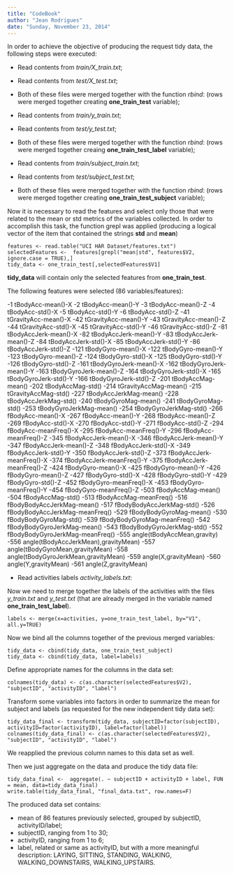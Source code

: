 ```yaml
---
title: "CodeBook"
author: "Jean Rodrigues"
date: "Sunday, November 23, 2014"
---
```


In order to achieve the objective of producing the request tidy data, the following steps were executed:

- Read contents from *train/X_train.txt*;
- Read contents from *test/X_test.txt*;
- Both of these files were merged together with the function *rbind*: (rows were merged together creating **one_train_test** variable);

- Read contents from *train/y_train.txt*;
- Read contents from *test/y_test.txt*;
- Both of these files were merged together with the function *rbind*: (rows were merged together creaing **one_train_test_label** variable);

- Read contents from *train/subject_train.txt*;
- Read contents from *test/subject_test.txt*;
- Both of these files were merged together with the function *rbind*: (rows were merged together creating **one_train_test_subject** variable);

Now it is necessary to read the features and select only those that were related to the mean or std metrics of the variables collected. In order to accomplish this task, the function grepl was applied (producing a logical vector of the item that contained the strings **std** and **mean**)

```{r tidy=FALSE}
features <- read.table("UCI HAR Dataset/features.txt")
selectedFeatures <-  features[grepl("mean|std", features$V2, ignore.case = TRUE),]
tidy_data <- one_train_test[,selectedFeatures$V1]
```

**tidy_data** will contain only the selected features from **one_train_test**.

The following features were selected (86 variables/features):

-1	tBodyAcc-mean()-X
-2	tBodyAcc-mean()-Y
-3	tBodyAcc-mean()-Z
-4	tBodyAcc-std()-X
-5	tBodyAcc-std()-Y
-6	tBodyAcc-std()-Z
-41	tGravityAcc-mean()-X
-42	tGravityAcc-mean()-Y
-43	tGravityAcc-mean()-Z
-44	tGravityAcc-std()-X
-45	tGravityAcc-std()-Y
-46	tGravityAcc-std()-Z
-81	tBodyAccJerk-mean()-X
-82	tBodyAccJerk-mean()-Y
-83	tBodyAccJerk-mean()-Z
-84	tBodyAccJerk-std()-X
-85	tBodyAccJerk-std()-Y
-86	tBodyAccJerk-std()-Z
-121	tBodyGyro-mean()-X
-122	tBodyGyro-mean()-Y
-123	tBodyGyro-mean()-Z
-124	tBodyGyro-std()-X
-125	tBodyGyro-std()-Y
-126	tBodyGyro-std()-Z
-161	tBodyGyroJerk-mean()-X
-162	tBodyGyroJerk-mean()-Y
-163	tBodyGyroJerk-mean()-Z
-164	tBodyGyroJerk-std()-X
-165	tBodyGyroJerk-std()-Y
-166	tBodyGyroJerk-std()-Z
-201	tBodyAccMag-mean()
-202	tBodyAccMag-std()
-214	tGravityAccMag-mean()
-215	tGravityAccMag-std()
-227	tBodyAccJerkMag-mean()
-228	tBodyAccJerkMag-std()
-240	tBodyGyroMag-mean()
-241	tBodyGyroMag-std()
-253	tBodyGyroJerkMag-mean()
-254	tBodyGyroJerkMag-std()
-266	fBodyAcc-mean()-X
-267	fBodyAcc-mean()-Y
-268	fBodyAcc-mean()-Z
-269	fBodyAcc-std()-X
-270	fBodyAcc-std()-Y
-271	fBodyAcc-std()-Z
-294	fBodyAcc-meanFreq()-X
-295	fBodyAcc-meanFreq()-Y
-296	fBodyAcc-meanFreq()-Z
-345	fBodyAccJerk-mean()-X
-346	fBodyAccJerk-mean()-Y
-347	fBodyAccJerk-mean()-Z
-348	fBodyAccJerk-std()-X
-349	fBodyAccJerk-std()-Y
-350	fBodyAccJerk-std()-Z
-373	fBodyAccJerk-meanFreq()-X
-374	fBodyAccJerk-meanFreq()-Y
-375	fBodyAccJerk-meanFreq()-Z
-424	fBodyGyro-mean()-X
-425	fBodyGyro-mean()-Y
-426	fBodyGyro-mean()-Z
-427	fBodyGyro-std()-X
-428	fBodyGyro-std()-Y
-429	fBodyGyro-std()-Z
-452	fBodyGyro-meanFreq()-X
-453	fBodyGyro-meanFreq()-Y
-454	fBodyGyro-meanFreq()-Z
-503	fBodyAccMag-mean()
-504	fBodyAccMag-std()
-513	fBodyAccMag-meanFreq()
-516	fBodyBodyAccJerkMag-mean()
-517	fBodyBodyAccJerkMag-std()
-526	fBodyBodyAccJerkMag-meanFreq()
-529	fBodyBodyGyroMag-mean()
-530	fBodyBodyGyroMag-std()
-539	fBodyBodyGyroMag-meanFreq()
-542	fBodyBodyGyroJerkMag-mean()
-543	fBodyBodyGyroJerkMag-std()
-552	fBodyBodyGyroJerkMag-meanFreq()
-555	angle(tBodyAccMean,gravity)
-556	angle(tBodyAccJerkMean),gravityMean)
-557	angle(tBodyGyroMean,gravityMean)
-558	angle(tBodyGyroJerkMean,gravityMean)
-559	angle(X,gravityMean)
-560	angle(Y,gravityMean)
-561	angle(Z,gravityMean)

- Read activities labels *activity_labels.txt*:

Now we need to merge together the labels of the activities with the files *y_train.txt* and *y_test.txt* (that are already merged in the variable named **one_train_test_label**).

```{r}
labels <- merge(x=activities, y=one_train_test_label, by="V1", all.y=TRUE)
```


Now we bind all the columns together of the previous merged variables:

```{r tidy=FALSE}
tidy_data <- cbind(tidy_data, one_train_test_subject)
tidy_data <- cbind(tidy_data, label=labels)
```


Define appropriate names for the columns in the data set:

```{r}
colnames(tidy_data) <- c(as.character(selectedFeatures$V2), "subjectID", "activityID", "label") 
```

Transform some variables into factors in order to summarize the mean for subject and labels (as requested for the new independent tidy data set):

```{r tidy=FALSE}
tidy_data_final <- transform(tidy_data, subjectID=factor(subjectID), activityID=factor(activityID), label=factor(label))
colnames(tidy_data_final) <- c(as.character(selectedFeatures$V2), "subjectID", "activityID", "label") 
```

We reapplied the previous column names to this data set as well.

Then we just aggregate on the data and produce the tidy data file:

```{r tidy=FALSE}
tidy_data_final <-  aggregate(. ~ subjectID + activityID + label, FUN = mean, data=tidy_data_final)
write.table(tidy_data_final, "final_data.txt", row.names=F)
```

The produced data set contains:
- mean of 86 features previously selected, grouped by subjectID, activityID/label;
- subjectID, ranging from 1 to 30;
- activityID, ranging from 1 to 6;
- label, related or same as activityID, but with a more meaningful description: LAYING, SITTING, STANDING, WALKING, WALKING_DOWNSTAIRS, WALKING_UPSTAIRS.

